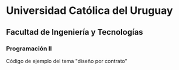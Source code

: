 # Universidad Católica del Uruguay
## Facultad de Ingeniería y Tecnologías
### Programación II
Código de ejemplo del tema "diseño por contrato"

